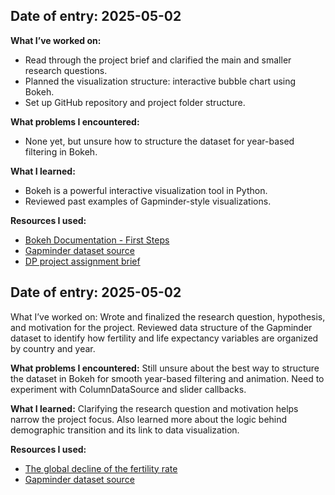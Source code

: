 ## Date of entry: 2025-05-02

**What I’ve worked on:**  
- Read through the project brief and clarified the main and smaller research questions.
- Planned the visualization structure: interactive bubble chart using Bokeh.
- Set up GitHub repository and project folder structure.

**What problems I encountered:**  
- None yet, but unsure how to structure the dataset for year-based filtering in Bokeh.

**What I learned:**  
- Bokeh is a powerful interactive visualization tool in Python.
- Reviewed past examples of Gapminder-style visualizations.

**Resources I used:**  
- [Bokeh Documentation - First Steps](https://docs.bokeh.org/en/latest/docs/first_steps.html)  
- [Gapminder dataset source](https://www.gapminder.org/data/)
- [DP project assignment brief](https://sp.proglab.nl/project/development) 



## Date of entry: 2025-05-02
What I’ve worked on:
Wrote and finalized the research question, hypothesis, and motivation for the project. Reviewed data structure of the Gapminder dataset to identify how fertility and life expectancy variables are organized by country and year.

**What problems I encountered:**
Still unsure about the best way to structure the dataset in Bokeh for smooth year-based filtering and animation. Need to experiment with ColumnDataSource and slider callbacks.

**What I learned:**
Clarifying the research question and motivation helps narrow the project focus. Also learned more about the logic behind demographic transition and its link to data visualization.

**Resources I used:**
- [The global decline of the fertility rate](https://ourworldindata.org/global-decline-fertility-rate)
- [Gapminder dataset source](https://www.gapminder.org/data/)
